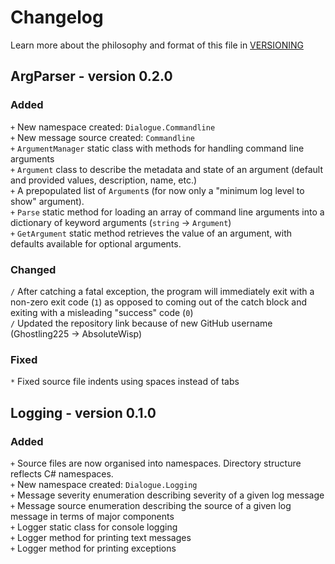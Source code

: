 # Changelog
Learn more about the philosophy and format of this file in [VERSIONING](./VERSIONING.md)

## ArgParser - version 0.2.0

### Added
`+` New namespace created: `Dialogue.Commandline`  
`+` New message source created: `Commandline`  
`+` `ArgumentManager` static class with methods for handling command line arguments  
`+` `Argument` class to describe the metadata and state of an argument (default and provided values, description, name, etc.)  
`+` A prepopulated list of `Argument`s (for now only a "minimum log level to show" argument).  
`+` `Parse` static method for loading an array of command line arguments into a dictionary of keyword arguments (`string` -> `Argument`)  
`+` `GetArgument` static method retrieves the value of an argument, with defaults available for optional arguments.

### Changed
`/` After catching a fatal exception, the program will immediately exit with a non-zero exit code (`1`) as opposed to coming out of the catch block and exiting with a misleading "success" code (`0`)  
`/` Updated the repository link because of new GitHub username (Ghostling225 -> AbsoluteWisp)

### Fixed
`*` Fixed source file indents using spaces instead of tabs

## Logging - version 0.1.0

### Added
`+` Source files are now organised into namespaces. Directory structure reflects C# namespaces.  
`+` New namespace created: `Dialogue.Logging`  
`+` Message severity enumeration describing severity of a given log message  
`+` Message source enumeration describing the source of a given log message in terms of major components  
`+` Logger static class for console logging  
`+` Logger method for printing text messages  
`+` Logger method for printing exceptions